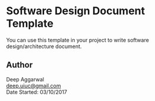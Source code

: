 Software Design Document Template
=================================

You can use this template in your project to write software design/architecture document.

Author
------
Deep Aggarwal  
deep.uiuc@gmail.com  
Date Started: 03/10/2017  
